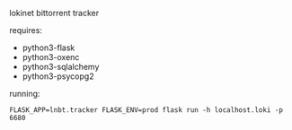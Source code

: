 lokinet bittorrent tracker


requires:

* python3-flask
* python3-oxenc
* python3-sqlalchemy
* python3-psycopg2

running:

    FLASK_APP=lnbt.tracker FLASK_ENV=prod flask run -h localhost.loki -p 6680
